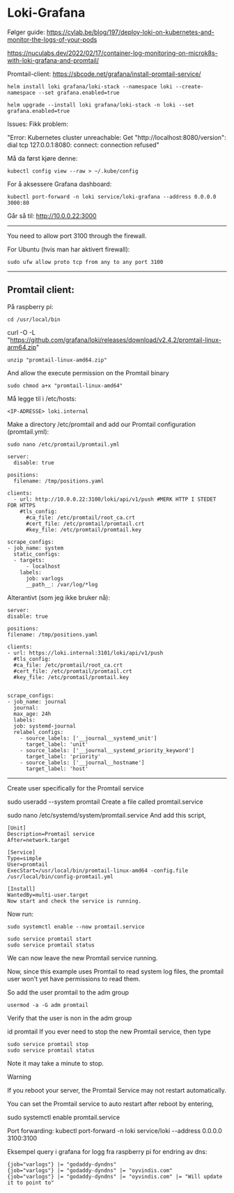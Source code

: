 # Loki-Grafana

Følger guide:
https://cylab.be/blog/197/deploy-loki-on-kubernetes-and-monitor-the-logs-of-your-pods

https://nuculabs.dev/2022/02/17/container-log-monitoring-on-microk8s-with-loki-grafana-and-promtail/

Promtail-client:
https://sbcode.net/grafana/install-promtail-service/

```
helm install loki grafana/loki-stack --namespace loki --create-namespace --set grafana.enabled=true
```

```
helm upgrade --install loki grafana/loki-stack -n loki --set grafana.enabled=true
```

Issues:
Fikk problem:

"Error: Kubernetes cluster unreachable: Get "http://localhost:8080/version": dial tcp 127.0.0.1:8080: connect: connection refused"

Må da først kjøre denne:
```
kubectl config view --raw > ~/.kube/config
```

For å aksessere Grafana dashboard:

```
kubectl port-forward -n loki service/loki-grafana --address 0.0.0.0 3000:80
```


Går så til:
http://10.0.0.22:3000

----
You need to allow port 3100 through the firewall.

For Ubuntu (hvis man har aktivert firewall):

```
sudo ufw allow proto tcp from any to any port 3100
```


----

## Promtail client:

På raspberry pi:

```
cd /usr/local/bin
```
curl -O -L "https://github.com/grafana/loki/releases/download/v2.4.2/promtail-linux-arm64.zip"

```
unzip "promtail-linux-amd64.zip"
```

And allow the execute permission on the Promtail binary

```
sudo chmod a+x "promtail-linux-amd64"
```

Må legge til i /etc/hosts:

```
<IP-ADRESSE> loki.internal
```

Make a directory /etc/promtail and add our Promtail configuration (promtail.yml):

```
sudo nano /etc/promtail/promtail.yml
```

```
server:
  disable: true

positions:
  filename: /tmp/positions.yaml

clients:
  - url: http://10.0.0.22:3100/loki/api/v1/push #MERK HTTP I STEDET FOR HTTPS
    #tls_config:
      #ca_file: /etc/promtail/root_ca.crt
      #cert_file: /etc/promtail/promtail.crt
      #key_file: /etc/promtail/promtail.key

scrape_configs:
- job_name: system
  static_configs:
  - targets:
      - localhost
    labels:
      job: varlogs
      __path__: /var/log/*log
```

Alterantivt (som jeg ikke bruker nå):

```
server:
disable: true

positions:
filename: /tmp/positions.yaml

clients:
- url: https://loki.internal:3101/loki/api/v1/push
  #tls_config:
  #ca_file: /etc/promtail/root_ca.crt
  #cert_file: /etc/promtail/promtail.crt
  #key_file: /etc/promtail/promtail.key


scrape_configs:
- job_name: journal
  journal:
  max_age: 24h
  labels:
  job: systemd-journal
  relabel_configs:
    - source_labels: ['__journal__systemd_unit']
      target_label: 'unit'
    - source_labels: ['__journal__systemd_priority_keyword']
      target_label: 'priority'
    - source_labels: ['__journal__hostname']
      target_label: 'host'
```

-----

Create user specifically for the Promtail service


sudo useradd --system promtail
Create a file called promtail.service


sudo nano /etc/systemd/system/promtail.service
And add this script,

```
[Unit]
Description=Promtail service
After=network.target

[Service]
Type=simple
User=promtail
ExecStart=/usr/local/bin/promtail-linux-amd64 -config.file /usr/local/bin/config-promtail.yml

[Install]
WantedBy=multi-user.target
Now start and check the service is running.
```

Now run:

```
sudo systemctl enable --now promtail.service
```

```
sudo service promtail start
sudo service promtail status
```

We can now leave the new Promtail service running.

Now, since this example uses Promtail to read system log files, the promtail user won't yet have permissions to read them.

So add the user promtail to the adm group

```
usermod -a -G adm promtail
```

Verify that the user is non in the adm group


id promtail
If you ever need to stop the new Promtail service, then type

```
sudo service promtail stop
sudo service promtail status
```
Note it may take a minute to stop.

Warning

If you reboot your server, the Promtail Service may not restart automatically.

You can set the Promtail service to auto restart after reboot by entering,

sudo systemctl enable promtail.service

Port forwarding:
kubectl port-forward -n loki service/loki --address 0.0.0.0 3100:3100

Eksempel query i grafana for logg fra raspberry pi for endring av dns:
```
{job="varlogs"} |= "godaddy-dyndns"
{job="varlogs"} |= "godaddy-dyndns" |= "oyvindis.com"
{job="varlogs"} |= "godaddy-dyndns" |= "oyvindis.com" |= "Will update it to point to"
```
